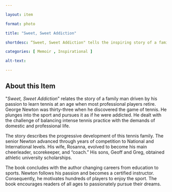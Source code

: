 ```yaml
--- 

layout: item 

format: photo 

title: "Sweet, Sweet Addiction"

shortdesc: “Sweet, Sweet Addiction" tells the inspiring story of a family man's journey to tennis success, proving that it's never too late to follow your passion.”

categories: [ Memoir , Inspirational ]

alt-text:  

--- 
```


## About this Item 

"_Sweet, Sweet Addiction_" relates the story of a family man driven by his passion to learn tennis at an age when most professional players retire. George Newton was thirty-three when he discovered the game of tennis. He plunges into the sport and pursues it as if he were addicted. He dealt with the challenge of balancing intense tennis practice with the demands of domestic and professional life.

The story describes the progressive development of this tennis family. The senior Newton advanced through years of competition to National and International levels. His wife, Rosanna, evolved to become his main cheerleader, scorekeeper, and “coach.” His sons, Geoff and Greg, obtained athletic university scholarships.

The book concludes with the author changing careers from education to sports. Newton follows his passion and becomes a certified instructor. Consequently, he motivates hundreds of players to enjoy the sport. The book encourages readers of all ages to passionately pursue their dreams.
